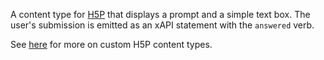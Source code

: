 A content type for [H5P](http://h5p.org) that displays a prompt and a simple text box. The user's submission is emitted as an xAPI statement with the `answered` verb.

See [here](https://h5p.org/tutorial-greeting-card) for more on custom H5P content types.

